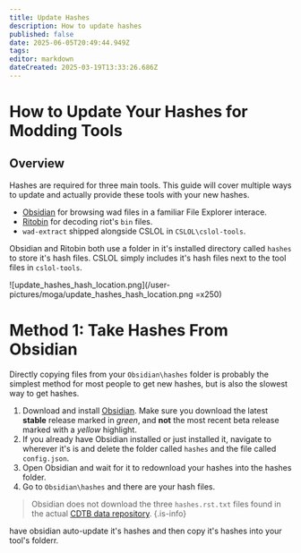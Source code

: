 ```yaml
---
title: Update Hashes
description: How to update hashes
published: false
date: 2025-06-05T20:49:44.949Z
tags: 
editor: markdown
dateCreated: 2025-03-19T13:33:26.686Z
---
```


# How to Update Your Hashes for Modding Tools

## Overview
Hashes are required for three main tools. This guide will cover multiple ways to update and actually provide these tools with your new hashes.
* [Obsidian](https://github.com/Crauzer/Obsidian) for browsing wad files in a familiar File Explorer interace.
* [Ritobin](/https://github.com/moonshadow565/ritobin/releases) for decoding riot's `bin` files.
* `wad-extract` shipped alongside CSLOL in `CSLOL\cslol-tools`.

Obsidian and Ritobin both use a folder in it's installed directory called `hashes` to store it's hash files. CSLOL simply includes it's hash files next to the tool files in `cslol-tools`.

![update_hashes_hash_location.png](/user-pictures/moga/update_hashes_hash_location.png =x250)

# Method 1: Take Hashes From Obsidian

Directly copying files from your `Obsidian\hashes` folder is probably the simplest method for most people to get new hashes, but is also the slowest way to get hashes.

1. Download and install [Obsidian](https://github.com/Crauzer/Obsidian). Make sure you download the latest **stable** release marked in *green*, and **not** the most recent beta release marked with a *yellow* highlight.
2. If you already have Obsidian installed or just installed it, navigate to wherever it's is and delete the folder called `hashes` and the file called `config.json`.
3. Open Obsidian and wait for it to redownload your hashes into the hashes folder.
4. Go to `Obsidian\hashes` and there are your hash files.

> Obsidian does not download the three `hashes.rst.txt` files found in the actual [CDTB data repository](https://github.com/CommunityDragon/Data/tree/master/hashes/lol). 
{.is-info}


have obsidian auto-update it's hashes and then copy it's hashes into your tool's folderr.

